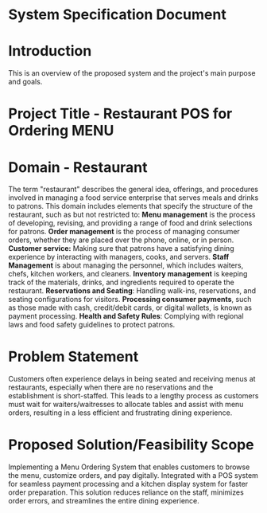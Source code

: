# System Specification Document

# Introduction
This is an overview of the proposed system and the project's main purpose and goals.
# Project Title - Restaurant POS for Ordering MENU
# Domain - Restaurant
The term "restaurant" describes the general idea, offerings, and procedures involved in managing a food service enterprise that serves meals and drinks to patrons. 
This domain includes elements that specify the structure of the restaurant, such as but not restricted to:
  **Menu management** is the process of developing, revising, and providing a range of food and drink selections for patrons.
  **Order management** is the process of managing consumer orders, whether they are placed over the phone, online, or in person.
  **Customer service:** Making sure that patrons have a satisfying dining experience by interacting with managers, cooks, and servers.
  **Staff Management** is about managing the personnel, which includes waiters, chefs, kitchen workers, and cleaners.
  **Inventory management** is keeping track of the materials, drinks, and ingredients required to operate the restaurant.
  **Reservations and Seating**: Handling walk-ins, reservations, and seating configurations for visitors.
  **Processing consumer payments**, such as those made with cash, credit/debit cards, or digital wallets, is known as payment processing.
  **Health and Safety Rules**: Complying with regional laws and food safety guidelines to protect patrons.
# Problem Statement
Customers often experience delays in being seated and receiving menus at restaurants, especially when there are no reservations and the establishment is short-staffed. 
This leads to a lengthy process as customers must wait for waiters/waitresses to allocate tables and assist with menu orders, resulting in a less efficient and frustrating dining experience.
# Proposed Solution/Feasibility Scope
Implementing a Menu Ordering System that enables customers to browse the menu, customize orders, and pay digitally. 
Integrated with a POS system for seamless payment processing and a kitchen display system for faster order preparation. 
This solution reduces reliance on the staff, minimizes order errors, and streamlines the entire dining experience.
